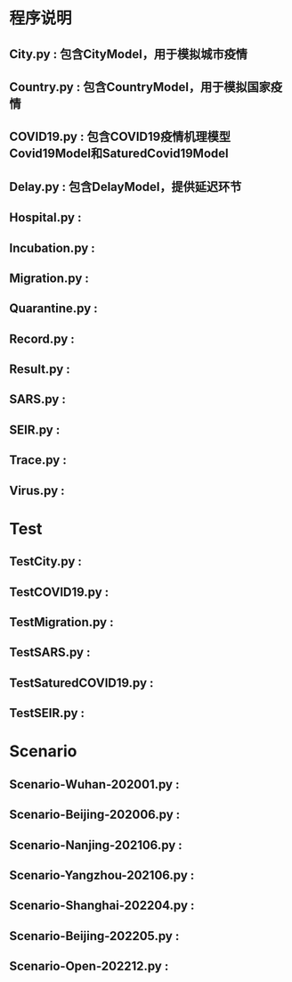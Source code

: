 # 程序说明
## City.py : 包含CityModel，用于模拟城市疫情
## Country.py : 包含CountryModel，用于模拟国家疫情
## COVID19.py : 包含COVID19疫情机理模型Covid19Model和SaturedCovid19Model
## Delay.py : 包含DelayModel，提供延迟环节
## Hospital.py :
## Incubation.py :
## Migration.py :
## Quarantine.py :
## Record.py :
## Result.py :
## SARS.py :
## SEIR.py :
## Trace.py :
## Virus.py :

# Test
## TestCity.py :
## TestCOVID19.py :
## TestMigration.py :
## TestSARS.py :
## TestSaturedCOVID19.py :
## TestSEIR.py :

# Scenario
## Scenario-Wuhan-202001.py :
## Scenario-Beijing-202006.py :
## Scenario-Nanjing-202106.py :
## Scenario-Yangzhou-202106.py :
## Scenario-Shanghai-202204.py :
## Scenario-Beijing-202205.py :
## Scenario-Open-202212.py :
